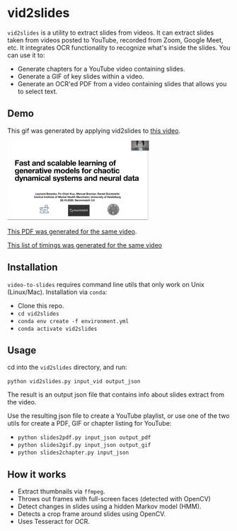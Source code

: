 # vid2slides

`vid2slides` is a utility to extract slides from videos. It can extract slides taken from videos posted to YouTube, recorded from Zoom, Google Meet, etc. It integrates OCR functionality to recognize what's inside the slides. You can use it to:

* Generate chapters for a YouTube video containing slides.
* Generate a GIF of key slides within a video.
* Generate an OCR'ed PDF from a video containing slides that allows you to select text.

## Demo

This gif was generated by applying vid2slides to [this video](https://www.youtube.com/watch?v=E9ASnVSfhgY).

![Gif](demo/91004320940_1_out.gif)

[This PDF was generated for the same video](https://github.com/patrickmineault/vid2slides/raw/main/demo/91004320940_1_out.pdf).

[This list of timings was generated for the same video](https://github.com/patrickmineault/vid2slides/raw/main/demo/91004320940_1_out.txt)

## Installation

`video-to-slides` requires command line utils that only work on Unix (Linux/Mac). Installation via `conda`:

* Clone this repo. 
* `cd vid2slides`
* `conda env create -f environment.yml`
* `conda activate vid2slides`

## Usage

cd into the `vid2slides` directory, and run:

`python vid2slides.py input_vid output_json`

The result is an output json file that contains info about slides extract from the video.

Use the resulting json file to create a YouTube playlist, or use one of the two utils for create a PDF, GIF or chapter listing for YouTube:

* `python slides2pdf.py input_json output_pdf`
* `python slides2gif.py input_json output_gif`
* `python slides2chapter.py input_json`

## How it works

* Extract thumbnails via `ffmpeg`.
* Throws out frames with full-screen faces (detected with OpenCV)
* Detect changes in slides using a hidden Markov model (HMM).
* Detects a crop frame around slides using OpenCV.
* Uses Tesseract for OCR.
